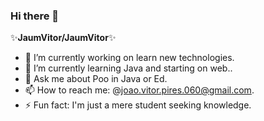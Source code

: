### Hi there 👋

✨**JaumVitor/JaumVitor**✨ 

- 🔭 I’m currently working on learn new technologies.
- 🌱 I’m currently learning Java and starting on web..
- 💬 Ask me about Poo in Java or Ed.
- 📫 How to reach me: @joao.vitor.pires.060@gmail.com.
- ⚡ Fun fact: I'm just a mere student seeking knowledge.
